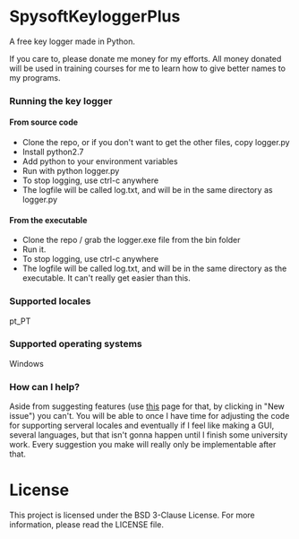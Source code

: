 # SpysoftKeyloggerPlus
A free key logger made in Python.

If you care to, please donate me money for my efforts. All money donated will be used in training courses for me to learn how to give better names to my programs.

### Running the key logger

#### From source code
- Clone the repo, or if you don't want to get the other files, copy logger.py
- Install python2.7
- Add python to your environment variables
- Run with python logger.py
- To stop logging, use ctrl-c anywhere
- The logfile will be called log.txt, and will be in the same directory as logger.py

#### From the executable
- Clone the repo / grab the logger.exe file from the bin folder
- Run it.
- To stop logging, use ctrl-c anywhere
- The logfile will be called log.txt, and will be in the same directory as the executable. It can't really get easier than this.


### Supported locales
pt_PT

### Supported operating systems
Windows

### How can I help?
Aside from suggesting features (use [this](https://github.com/sceptross/KeyLogger/issues) page for that, by clicking in "New issue") you can't. You will be able to once I have time for adjusting the code for supporting serveral locales and eventually if I feel like making a GUI, several languages, but that isn't gonna happen until I finish some university work. Every suggestion you make will really only be implementable after that.

# License

This project is licensed under the BSD 3-Clause License. For more information, please read the LICENSE file.
